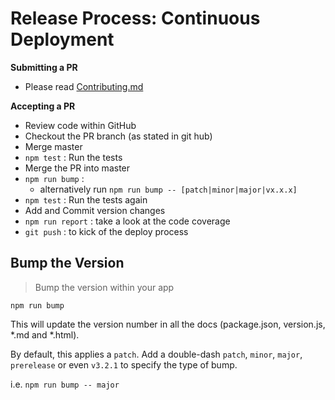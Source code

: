 # Release Process: Continuous Deployment

**Submitting a PR**
 * Please read [Contributing.md](CONTRIBUTING.md)

**Accepting a PR**
 * Review code within GitHub
 * Checkout the PR branch (as stated in git hub)
 * Merge master
 * `npm test` : Run the tests
 * Merge the PR into master
 * `npm run bump` :
   * alternatively run `npm run bump -- [patch|minor|major|vx.x.x]`
 * `npm test` : Run the tests again
 * Add and Commit version changes
 * `npm run report` : take a look at the code coverage
 * `git push` : to kick of the deploy process

## Bump the Version

> Bump the version within your app

`npm run bump`

This will update the version number in all the docs (package.json, version.js, *.md and *.html).

By default, this applies a  `patch`.  Add a double-dash `patch`, `minor`, `major`, `prerelease` or even `v3.2.1` to specify the type of bump.

i.e. `npm run bump -- major`